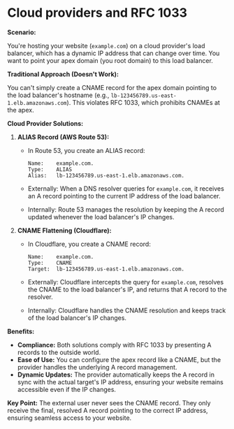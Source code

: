 # Cloud providers and RFC 1033

**Scenario:**

You're hosting your website (`example.com`) on a cloud provider's load balancer, which has a dynamic IP address that can change over time. You want to point your apex domain (you root domain) to this load balancer.

**Traditional Approach (Doesn't Work):**

You can't simply create a CNAME record for the apex domain pointing to the load balancer's hostname (e.g., `lb-123456789.us-east-1.elb.amazonaws.com`). This violates RFC 1033, which prohibits CNAMEs at the apex.

**Cloud Provider Solutions:**

1. **ALIAS Record (AWS Route 53):**

   * In Route 53, you create an ALIAS record:

     ```
     Name:    example.com.
     Type:    ALIAS
     Alias:   lb-123456789.us-east-1.elb.amazonaws.com. 
     ```

   * Externally: When a DNS resolver queries for `example.com`, it receives an A record pointing to the current IP address of the load balancer.

   * Internally: Route 53 manages the resolution by keeping the A record updated whenever the load balancer's IP changes.

2. **CNAME Flattening (Cloudflare):**

   * In Cloudflare, you create a CNAME record:

     ```
     Name:    example.com.
     Type:    CNAME
     Target:  lb-123456789.us-east-1.elb.amazonaws.com. 
     ```

   * Externally: Cloudflare intercepts the query for `example.com`, resolves the CNAME to the load balancer's IP, and returns that A record to the resolver.

   * Internally: Cloudflare handles the CNAME resolution and keeps track of the load balancer's IP changes.

**Benefits:**

* **Compliance:** Both solutions comply with RFC 1033 by presenting A records to the outside world.
* **Ease of Use:** You can configure the apex record like a CNAME, but the provider handles the underlying A record management.
* **Dynamic Updates:** The provider automatically keeps the A record in sync with the actual target's IP address, ensuring your website remains accessible even if the IP changes.

**Key Point:** The external user never sees the CNAME record. They only receive the final, resolved A record pointing to the correct IP address, ensuring seamless access to your website.

